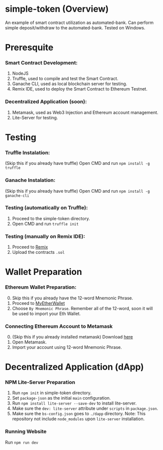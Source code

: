 # **simple-token (Overview)**
An example of smart contract utilization as automated-bank. Can perform simple deposit/withdraw to the automated-bank.
Tested on Windows.

# **Preresquite**
### Smart Contract Development:
1. NodeJS
2. Truffle, used to compile and test the Smart Contract.
3. Ganache CLI, used as local blockchain server for testing. 
4. Remix IDE, used to deploy the Smart Contract to Ethereum Testnet.
### Decentralized Application (soon):
1. Metamask, used as Web3 Injection and Ethereum account management.
2. Lite-Server for testing.

# Testing
### Truffle Instalation:
(Skip this if you already have truffle) Open CMD and run `npm install -g truffle`
### Ganache Instalation:
(Skip this if you already have truffle) Open CMD and run `npm install -g ganache-cli`
### Testing (automatically on Truffle):
1. Proceed to the simple-token directory.
2. Open CMD and run `truffle init`
### Testing (manually on Remix IDE):
1. Proceed to [Remix](https://remix.ethereum.org/)
2. Upload the contracts `.sol`

# Wallet Preparation
### Ethereum Wallet Preparation:
0. Skip this if you already have the 12-word Mnemonic Phrase.
1. Proceed to [MyEtherWallet](https://www.myetherwallet.com/create-wallet)
2. Choose `By Mnemonic Phrase`. Remember all of the 12-word, soon it will be used to import your Eth Wallet.
### Connecting Ethereum Account to Metamask
0. (Skip this if you already installed metamask) Download [here](https://metamask.io/download.html)
1. Open Metamask.
2. Import your account using 12-word Mnemonic Phrase.

# Decentralized Application (dApp)
### NPM Lite-Server Preparation
1. Run `npm init` in simple-token directory.
2. Set `package-json` as the initial `main` configuration.
3. Run `npm install lite-server --save-dev` to install lite-server.
4. Make sure the `dev: lite-server` attribute under `scripts` in `package.json`.
5. Make sure the `bs-config.json` goes to `./dapp` directory.
Note: This repository not include `node_modules` upon `lite-server` installation.
### Running Website
Run `npm run dev`
